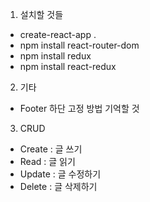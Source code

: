 1. 설치할 것들
* create-react-app .
* npm install react-router-dom
* npm install redux
* npm install react-redux

2. 기타
* Footer 하단 고정 방법 기억할 것

3. CRUD
* Create : 글 쓰기
* Read : 글 읽기
* Update : 글 수정하기
* Delete : 글 삭제하기

